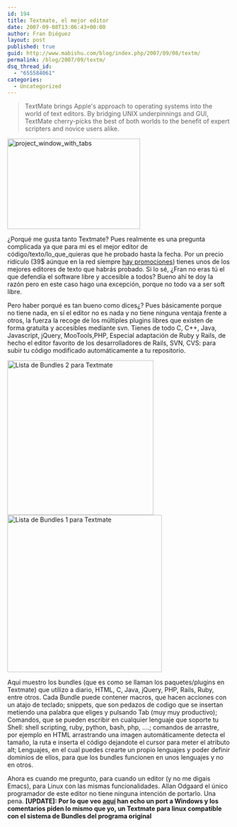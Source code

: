 ```yaml
---
id: 194
title: Textmate, el mejor editor
date: 2007-09-08T13:06:43+00:00
author: Fran Diéguez
layout: post
published: true
guid: http://www.mabishu.com/blog/index.php/2007/09/08/textm/
permalink: /blog/2007/09/textm/
dsq_thread_id:
  - "655584061"
categories:
  - Uncategorized
---
```

<blockquote>TextMate brings Apple's approach to operating systems into the world of text editors. By bridging UNIX underpinnings and GUI, TextMate cherry-picks the best of both worlds to the benefit of expert scripters and novice users alike.</blockquote>
<img class="alignleft size-medium wp-image-441" title="project_window_with_tabs" alt="project_window_with_tabs" src="/assets/2007/09/project_window_with_tabs.png" width="300" height="205" />

¿Porqué me gusta tanto Textmate? Pues realmente es una pregunta complicada ya que para mi es el mejor editor de código/texto/lo_que_quieras que he probado hasta la fecha. Por un precio ridículo (39$ aúnque en la red siempre <a title="MacHeist.com" href="http://www.macheist.com">hay promociones</a>) tienes unos de los mejores editores de texto que habrás probado.
Si lo sé, ¿Fran no eras tú el que defendía el software libre y accesible a todos? Bueno ahí te doy la razón pero en este caso hago una excepción, porque no todo va a ser soft libre.

Pero haber porqué es tan bueno como dices¿? Pues básicamente porque no tiene nada, en sí el editor no es nada y no tiene ninguna ventaja frente a otros, la fuerza la recoge de los múltiples plugins libres que existen de forma gratuíta y accesibles mediante svn. Tienes de todo
C, C++, Java, Javascript, jQuery, MooTools,PHP, Especial adaptación de Ruby y Rails, de hecho el editor favorito de los desarrolladores de Rails, SVN, CVS: para subir tu código modificado automáticamente a tu repositorio.

<img class="aligncenter" alt="Lista de Bundles 2 para Textmate" src="/assets/2007/09/lista-de-bundles-2-de-textmate.gif" width="330" height="350" />
<img class="aligncenter" style="clear: right;" alt="Lista de Bundles 1 para Textmate" src="/assets/2007/09/lista-de-bundles-1-para-textmate.gif" width="349" height="356" />

Aquí muestro los bundles (que es como se llaman los paquetes/plugins en Textmate) que utilizo a diario, HTML, C, Java, jQuery, PHP, Rails, Ruby, entre otros. Cada Bundle puede contener macros, que hacen acciones con un atajo de teclado; snippets, que son pedazos de codigo que se insertan metiendo una palabra que eliges y pulsando Tab (muy muy productivo); Comandos, que se pueden escribir en cualquier lenguaje que soporte tu Shell: shell scripting, ruby, python, bash, php, ....; comandos de arrastre, por ejemplo en HTML arrastrando una imagen automáticamente detecta el tamaño, la ruta e inserta el código dejandote el cursor para meter el atributo alt; Lenguajes, en el cual puedes crearte un propio lenguajes y poder definir dominios de ellos, para que los bundles funcionen en unos lenguajes y no en otros.

Ahora es cuando me pregunto, para cuando un editor (y no me digais Emacs), para Linux con las mismas funcionalidades. Allan Odgaard el único programador de este editor no tiene ninguna intención de portarlo. Una pena.
<strong>[UPDATE]: Por lo que veo <a title="Being the Change  » Blog Archive   » The Power of Textmate on Windows" href="http://www.e-texteditor.com/blog/2006/textmate_on_windows">aquí</a> han echo un port a Windows y los comentarios piden lo mismo que yo, un Textmate para linux compatible con el sistema de Bundles del programa original</strong>
